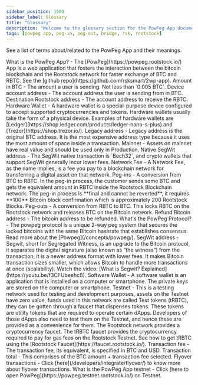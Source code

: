 ```yaml
---
sidebar_position: 1500
sidebar_label: Glossary
title: "Glossary"
description: "Welcome to the glossary section for the PowPeg App documentation."
tags: [powpeg app, peg-in, peg-out, bridge, rsk, rootstock]
---
```


See a list of terms about/related to the PowPeg App and their meanings.

<Accordion>
  <Accordion.Item eventKey="0">
    <Accordion.Header as="h3">What is the PowPeg App?</Accordion.Header>
    <Accordion.Body>
       - The [PowPeg](https://powpeg.rootstock.io/) App is a web application that fosters the interaction between the bitcoin blockchain and the Rootstock network for faster exchange of BTC and RBTC. See the [github repo](https://github.com/rsksmart/2wp-app).
    </Accordion.Body>
  </Accordion.Item>
  <Accordion.Item eventKey="1">
    <Accordion.Header as="h3">Amount in BTC</Accordion.Header>
    <Accordion.Body>
      - The amount a user is sending. Not less than `0.005 BTC`.
    </Accordion.Body>
  </Accordion.Item>
  <Accordion.Item eventKey="2">
    <Accordion.Header as="h3">Device account address</Accordion.Header>
    <Accordion.Body>
      - The account address the user is sending from in BTC.
    </Accordion.Body>
  </Accordion.Item>
  <Accordion.Item eventKey="3">
    <Accordion.Header as="h3">Destination Rootstock address</Accordion.Header>
    <Accordion.Body>
      - The account address to receive the RBTC.
    </Accordion.Body>
  </Accordion.Item>
  <Accordion.Item eventKey="4">
    <Accordion.Header as="h3">Hardware Wallet</Accordion.Header>
    <Accordion.Body>
      - A hardware wallet is a special-purpose device configured to accept supported cryptocurrencies and tokens. Hardware wallets usually take the form of a physical device. Examples of hardware wallets are [Ledger](https://shop.ledger.com/products/ledger-nano-s-plus) and [Trezor](https://shop.trezor.io/).
    </Accordion.Body>
  </Accordion.Item>
  <Accordion.Item eventKey="5">
    <Accordion.Header as="h3">Legacy address</Accordion.Header>
    <Accordion.Body>
      - Legacy address is the original BTC address. It is the most expensive address type because it uses the most amount of space inside a transaction.
    </Accordion.Body>
  </Accordion.Item>
  <Accordion.Item eventKey="6">
    <Accordion.Header as="h3">Mainnet</Accordion.Header>
    <Accordion.Body>
      - Assets on mainnet have real value and should be used only in Production.
    </Accordion.Body>
  </Accordion.Item>
  <Accordion.Item eventKey="7">
    <Accordion.Header as="h3">Native SegWit address</Accordion.Header>
    <Accordion.Body>
      - The SegWit native transaction is `Bech32`, and crypto wallets that support SegWit generally incur lower fees.
    </Accordion.Body>
  </Accordion.Item>
  <Accordion.Item eventKey="8">
    <Accordion.Header as="h3">Network Fee</Accordion.Header>
    <Accordion.Body>
      - A Network Fee, as the name implies, is a fee you pay to a blockchain network for transferring a digital asset on that network.
    </Accordion.Body>
  </Accordion.Item>
  <Accordion.Item eventKey="9">
    <Accordion.Header as="h3">Peg-ins</Accordion.Header>
    <Accordion.Body>
      - A conversion from BTC to RBTC. In the peg-in process, the customer sends some BTC and gets the equivalent amount in RBTC inside the Rootstock Blockchain network. The peg-in process is **final and cannot be reverted**, it requires **100** Bitcoin block confirmation which is approximately 200 Rootstock Blocks.
    </Accordion.Body>
  </Accordion.Item>
  <Accordion.Item eventKey="10">
    <Accordion.Header as="h3">Peg-outs</Accordion.Header>
    <Accordion.Body>
      - A conversion from RBTC to BTC. This locks RBTC on the Rootstock network and releases BTC on the Bitcoin network. 
    </Accordion.Body>
  </Accordion.Item>
  <Accordion.Item eventKey="11">
    <Accordion.Header as="h3">Refund Bitcoin address</Accordion.Header>
    <Accordion.Body>
      - The bitcoin address to be refunded.
    </Accordion.Body>
  </Accordion.Item>
  <Accordion.Item eventKey="12">
    <Accordion.Header as="h3">What's the PowPeg Protocol?</Accordion.Header>
    <Accordion.Body>
      - The powpeg protocol is a unique 2-way peg system that secures the locked bitcoins with the same Bitcoin hashrate that establishes consensus. Read more about the [Powpeg](/concepts/powpeg/).
    </Accordion.Body>
  </Accordion.Item>
  <Accordion.Item eventKey="13">
    <Accordion.Header as="h3">SegWit address</Accordion.Header>
    <Accordion.Body>
      - Segwit, short for Segregated Witness, is an upgrade to the Bitcoin protocol, it separates the digital signature (also known as “the witness”) from the transaction, it is a newer address format with lower fees. It makes Bitcoin transaction sizes smaller, which allows Bitcoin to handle more transactions at once (scalability). Watch the video: [What is Segwit? Explained](https://youtu.be/f3CFUbeehc8).
    </Accordion.Body>
  </Accordion.Item>
  <Accordion.Item eventKey="14">
    <Accordion.Header as="h3">Software Wallet</Accordion.Header>
    <Accordion.Body>
      - A software wallet is an application that is installed on a computer or smartphone. The private keys are stored on the computer or smartphone.
    </Accordion.Body>
  </Accordion.Item>
  <Accordion.Item eventKey="15">
    <Accordion.Header as="h3">Testnet</Accordion.Header>
    <Accordion.Body>
      - This is a testing network used for testing and development purposes, assets on the Testnet have zero value, funds used in this network are called Test tokens (tRBTC), they can be gotten through a faucet that dispenses tokens. These tokens are utility tokens that are required to operate certain dApps. Developers of those dApps also need to test them on the Testnet, and hence these are provided as a convenience for them. The Rootstock network provides a cryptocurrency faucet. The tRBTC faucet provides the cryptocurrency required to pay for gas fees on the Rootstock Testnet. See how to get tRBTC using the [Rootstock Faucet](https://faucet.rootstock.io/).
    </Accordion.Body>
  </Accordion.Item>
  <Accordion.Item eventKey="16">
    <Accordion.Header as="h3">Transaction fee</Accordion.Header>
    <Accordion.Body>
      - The transaction fee, its equivalent, is specified in BTC and USD.
    </Accordion.Body>
  </Accordion.Item>
   <Accordion.Item eventKey="17">
    <Accordion.Header as="h3">Transaction total</Accordion.Header>
    <Accordion.Body>
      - This comprises of the BTC amount + transaction fee selected.
    </Accordion.Body>
  </Accordion.Item>
     <Accordion.Item eventKey="18">
    <Accordion.Header as="h3">Flyover transactions</Accordion.Header>
    <Accordion.Body>
      - Click [here](/developers/integrate/flyover/) to know more about flyover transactions.
    </Accordion.Body>
  </Accordion.Item>
   <Accordion.Item eventKey="19">
    <Accordion.Header as="h3">What is the PowPeg App testnet</Accordion.Header>
    <Accordion.Body>
      - Click [here to open PowPeg](https://powpeg.testnet.rootstock.io/) on Testnet.
    </Accordion.Body>
  </Accordion.Item>

</Accordion>